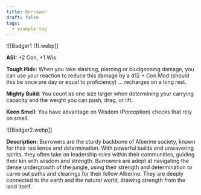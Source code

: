 ```yaml
---
title: Burrower
draft: false
tags:
  - example-tag
---
```

![[Badger1 (1).webp]]

**ASI:** +2 Con, +1 Wis

**Tough Hid**e: When you take slashing, piercing or bludgeoning damage, you can use your reaction to reduce this damage by a d12 + Con Mod (should this be once pre day or equal to proficiency) … recharges on a long rest.

**Mighty Build**: You count as one size larger when determining your carrying capacity and the weight you can push, drag, or lift.

**Keen Smell**: You have advantage on Wisdom (Perception) checks that rely on smell.

![[Badger2.webp]]

**Description:**
Burrowers are the sturdy backbone of Alberine society, known for their resilience and determination. With powerful builds and unwavering spirits, they often take on leadership roles within their communities, guiding their kin with wisdom and strength. Burrowers are adept at navigating the dense undergrowth of the jungle, using their strength and determination to carve out paths and clearings for their fellow Alberine. They are deeply connected to the earth and the natural world, drawing strength from the land itself.